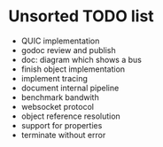 Unsorted TODO list
==================

- QUIC implementation
- godoc review and publish
- doc: diagram which shows a bus
- finish object implementation
- implement tracing
- document internal pipeline
- benchmark bandwith
- websocket protocol
- object reference resolution
- support for properties
- terminate without error
